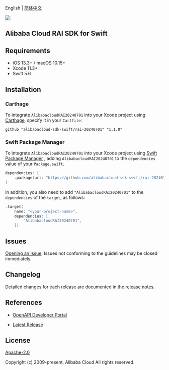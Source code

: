 English | [简体中文](README-CN.md)

![](https://aliyunsdk-pages.alicdn.com/icons/AlibabaCloud.svg)

## Alibaba Cloud RAI SDK for Swift

## Requirements

- iOS 13.3+ / macOS 10.15+
- Xcode 11.3+
- Swift 5.6

## Installation

### Carthage

To integrate `AlibabacloudRAI20240701` into your Xcode project using [Carthage](https://github.com/Carthage/Carthage), specify it in your `Cartfile`:

```ogdl
github "alibabacloud-sdk-swift/rai-20240701" "1.1.0"
```

### Swift Package Manager

To integrate `AlibabacloudRAI20240701` into your Xcode project using [Swift Package Manager](https://swift.org/package-manager/) , adding `AlibabacloudRAI20240701` to the `dependencies` value of your `Package.swift`.

```swift
dependencies: [
    .package(url: "https://github.com/alibabacloud-sdk-swift/rai-20240701.git", from: "1.1.0")
]
```

In addition, you also need to add `"AlibabacloudRAI20240701"` to the `dependencies` of the `target`, as follows:

```swift
.target(
    name: "<your-project-name>",
    dependencies: [
        "AlibabacloudRAI20240701",
    ])
```

## Issues

[Opening an Issue](https://github.com/alibabacloud-sdk-swift/rai-20240701/issues/new), Issues not conforming to the guidelines may be closed immediately.

## Changelog

Detailed changes for each release are documented in the [release notes](./ChangeLog.txt).

## References

* [OpenAPI Developer Portal](https://next.api.alibabacloud.com/home)
- [Latest Release](https://github.com/alibabacloud-sdk-swift/rai-20240701)

## License

[Apache-2.0](http://www.apache.org/licenses/LICENSE-2.0)

Copyright (c) 2009-present, Alibaba Cloud All rights reserved.

